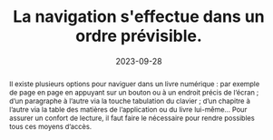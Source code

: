 ---
N: '162'
Rubrique: Navigation
title: La navigation s'effectue dans un ordre prévisible. 
detail: ""
abstract: "Il existe plusieurs options pour naviguer dans un livre numérique : par exemple de page en page en appuyant sur un bouton ou à un endroit précis de l’écran ; d’un paragraphe à l’autre via la touche tabulation du clavier ; d’un chapitre à l’autre via la table des matières de l’application ou du livre lui-même... Pour assurer un confort de lecture, il faut faire le nécessaire pour rendre possibles tous ces moyens d’accès."
categories: [" Navigation"]
agrege: O4162-E054
opquast: '4 162'
indiceebook: '54'
description: "Règle n° 054"
before: "053"
weight: "054"
after: "055"
actif: '1'
layout: rules
date: 2023-09-28
tags: ["", ""]
objectif: ["Faciliter la navigation, quel que soit le terminal ou le moyen d’accès", "Améliorer l’accessibilité des contenus aux lectrices et lecteurs handicapées"]
Meo: ["Ordonner logiquement les contenus", "Fournir une table des matières pour l’utilisation machine", "Si possible, fournir une table des matières pour une utilisation humaine directe"]
Controle: ["Contrôler l’ordre logique du document, notamment via une navigation clavier", "Contrôler la présence d’une table des matière dans l’appareil de lecture"]
epubcheck: 
ace: 
humancheck: true
Source: ["Opquast"]
Referentiel: [""]
Steps: ["", ""]
Pertinence: 1
---
